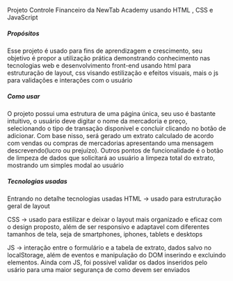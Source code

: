 Projeto Controle Financeiro da NewTab Academy usando HTML , CSS e JavaScript

##### Propósitos #####
Esse projeto é usado para fins de aprendizagem e crescimento, seu objetivo é propor a utilização prática 
demonstrando conhecimento nas tecnologias web e desenvolvimento front-end usando html para estruturação de layout, 
css visando estilização e efeitos visuais, mais o js para validações e interações com o usuário

##### Como usar #####
O projeto possui uma estrutura de uma página única, seu uso é bastante intuitivo,
o usuário deve digitar o nome da mercadoria e preço, selecionando o tipo de transação 
disponivel e concluir clicando no botão de adicionar. Com base nisso, será gerado um extrato calculado 
de acordo com vendas ou compras de mercadorias apresentando uma mensagem descrevendo(lucro ou prejuízo).
Outros pontos de funcionalidade é o botão de limpeza de dados que solicitará ao usuário
a limpeza total do extrato, mostrando um simples modal ao usuário

##### Tecnologias usadas #####
Entrando no detalhe tecnologias usadas 
HTML -> usado para estruturação geral de layout

CSS -> usado para estilizar e deixar o layout mais organizado e eficaz com o design proposto, 
além de ser responsivo e adaptavel com diferentes tamanhos de tela, seja de smartphones, 
iphones, tablets e desktops

JS -> interação entre o formulário e a tabela de extrato, dados salvo no localStorage, 
além de eventos e manipulação do DOM inserindo e excluindo elementos. Ainda com JS, foi 
possivel validar os dados inseridos pelo usário para uma maior segurança de como
devem ser enviados




